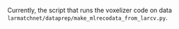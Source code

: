 Currently, the script that runs the voxelizer code on data `larmatchnet/dataprep/make_mlrecodata_from_larcv.py`.